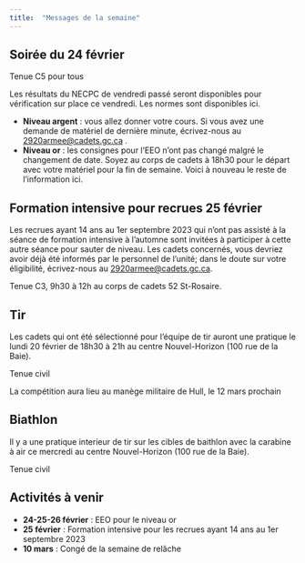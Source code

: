 ```yaml
---
title:  "Messages de la semaine"
---
```



## Soirée du 24 février 
 
Tenue C5 pour tous 

Les résultats du NECPC de vendredi passé seront disponibles pour vérification sur place ce vendredi. Les normes sont disponibles ici. 

- **Niveau argent** : vous allez donner votre cours. Si vous avez une demande de matériel de dernière minute, écrivez-nous au 2920armee@cadets.gc.ca . 
- **Niveau or** : les consignes pour l’EEO n’ont pas changé malgré le changement de date. Soyez au corps de cadets à 18h30 pour le départ avec votre matériel pour la fin de semaine. Voici à nouveau le reste de l’information ici. 


## Formation intensive pour recrues 25 février 

Les recrues ayant 14 ans au 1er septembre 2023 qui n’ont pas assisté à la séance de formation intensive à l’automne sont invitées à participer à cette autre séance pour sauter de niveau. Les cadets concernés, vous devriez avoir déjà été informés par le personnel de l’unité; dans le doute sur votre éligibilité, écrivez-nous au <2920armee@cadets.gc.ca>. 

Tenue C3, 9h30 à 12h au corps de cadets 52 St-Rosaire. 


## Tir

Les cadets qui ont été sélectionné pour l’équipe de tir auront une pratique le lundi 20 février de 18h30 à 21h au centre Nouvel-Horizon (100 rue de la Baie). 

Tenue civil 
 
La compétition aura lieu au manège militaire de Hull, le 12 mars prochain 

 
## Biathlon 
 
Il y a une pratique interieur de tir sur les cibles de baithlon avec la carabine à air ce mercredi au centre Nouvel-Horizon (100 rue de la Baie).  
 
Tenue civil 
 
## Activités à venir 
 

- **24-25-26 février** : EEO pour le niveau or 
- **25 février** : Formation intensive pour les recrues ayant 14 ans au 1er septembre 2023 
- **10 mars** : Congé de la semaine de relâche 